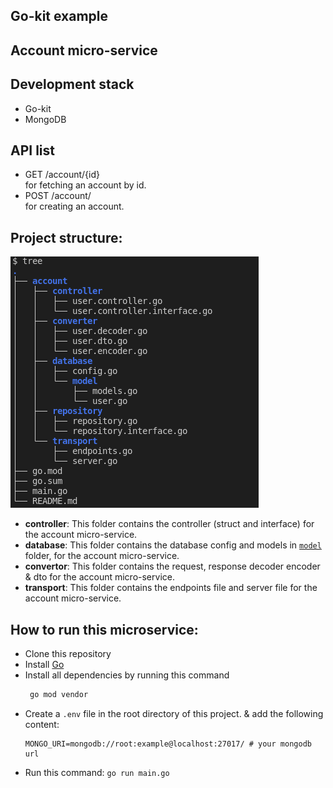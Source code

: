## Go-kit example

## Account micro-service 
## Development stack
-   Go-kit
-   MongoDB 
## API list
- GET  /account/{id}    
    for fetching an account by id. 
- POST /account/    
    for creating an account.

## Project structure:      
![tree](tree.png)

- **controller**: This folder contains the controller (struct and interface) for the account micro-service. 
- **database**: This folder contains the database config and models in [`model`](./account/database/model/) folder, for the account micro-service.
- **convertor**: This folder contains the request, response decoder encoder & dto for the account micro-service.
- **transport**: This folder contains the endpoints file and server file for the account micro-service.

## How to run this microservice:
- Clone this repository
- Install [Go](https://go.dev/doc/install)
- Install all dependencies by running this command
    ```bash
     go mod vendor
    ```
- Create a `.env` file in the root directory of this project. & add the following content:
    ```
    MONGO_URI=mongodb://root:example@localhost:27017/ # your mongodb url
    ```
- Run this command: `go run main.go`
